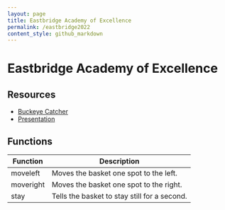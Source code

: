 ```yaml
---
layout: page
title: Eastbridge Academy of Excellence
permalink: /eastbridge2022
content_style: github_markdown
---
```


# Eastbridge Academy of Excellence

## Resources
* [Buckeye Catcher](https://c4cosu.com/buckeye-catch-em/)
* [Presentation](https://docs.google.com/presentation/d/1gKlst36pxr_Zi9uQ2Y5HzGfClnidCAn-Tg1abzCp9bc/edit#slide=id.g15e66d96159_1_348)

## Functions

| Function | Description |
|-----------|-----------|
| moveleft |  Moves the basket one spot to the left. |
| moveright | Moves the basket one spot to the right. |
| stay | Tells the basket to stay still for a second. |



